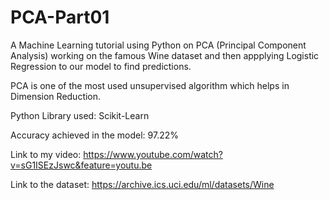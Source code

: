 # PCA-Part01

A Machine Learning tutorial using Python on PCA (Principal Component Analysis) working on the famous Wine dataset and then appplying Logistic Regression to our model to find predictions. 

PCA is one of the most used unsupervised algorithm which helps in Dimension Reduction.

Python Library used: Scikit-Learn

Accuracy achieved in the model: 97.22%

Link to my video: https://www.youtube.com/watch?v=sG1ISEzJswc&feature=youtu.be

Link to the dataset: https://archive.ics.uci.edu/ml/datasets/Wine
